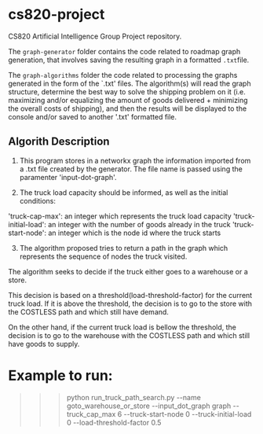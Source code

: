 # cs820-project
CS820 Artificial Intelligence Group Project repository.

The `graph-generator` folder contains the code related to roadmap graph generation, that involves saving the resulting graph in a formatted `.txt`file.

The `graph-algorithms` folder the code related to processing the graphs generated in the form of the `.txt' files. The algorithm(s) will read the graph structure, determine the best way to solve the shipping problem on it (i.e. maximizing and/or equalizing the amount of goods delivered + minimizing the overall costs of shipping), and then the results will be displayed to the console and/or saved to another '.txt' formatted file.

Algorith Description
-----------

1. This program stores in a networkx graph the information imported from a .txt file created by the generator. The file name is passed using the paramenter 'input-dot-graph'.

2. The truck load capacity should be informed, as well as the initial conditions: 

'truck-cap-max': an integer which represents the truck load capacity
'truck-initial-load': an integer with the number of goods already in the truck
'truck-start-node': an integer which is the node id where the truck starts 

3. The algorithm proposed tries to return a path in the graph which represents the sequence of nodes the truck visited. 

The algorithm seeks to decide if the truck either goes to a warehouse or a store. 

This decision is based on a threshold(load-threshold-factor) for the current truck load. If it is above the threshold, the decision is to go to the store with the COSTLESS path and which still have demand.

On the other hand, if the current truck load is bellow the threshold, the decision is to go to the warehouse with the COSTLESS path and which still have goods to supply.


# Example to run:
>>> python run_truck_path_search.py --name goto_warehouse_or_store --input_dot_graph graph --truck_cap_max 6 --truck-start-node 0 --truck-initial-load 0 --load-threshold-factor 0.5